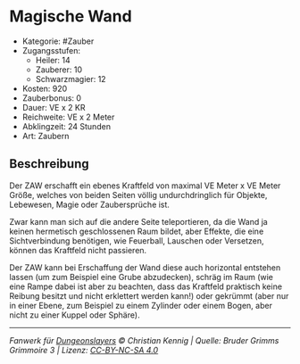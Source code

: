 # Magische Wand

- Kategorie: #Zauber
- Zugangsstufen:
  - Heiler: 14
  - Zauberer: 10
  - Schwarzmagier: 12
- Kosten: 920
- Zauberbonus: 0
- Dauer: VE x 2 KR
- Reichweite: VE x 2 Meter
- Abklingzeit: 24 Stunden
- Art: Zaubern

## Beschreibung

Der ZAW erschafft ein ebenes Kraftfeld von maximal VE Meter x VE Meter Größe, welches von beiden Seiten völlig undurchdringlich für Objekte, Lebewesen, Magie oder Zaubersprüche ist.

Zwar kann man sich auf die andere Seite teleportieren, da die Wand ja keinen hermetisch geschlossenen Raum bildet, aber Effekte, die eine Sichtverbindung benötigen, wie Feuerball, Lauschen oder Versetzen, können das Kraftfeld nicht passieren.

Der ZAW kann bei Erschaffung der Wand diese auch horizontal entstehen lassen (um zum Beispiel eine Grube abzudecken), schräg im Raum (wie eine Rampe dabei ist aber zu beachten, dass das Kraftfeld praktisch keine Reibung besitzt und nicht erklettert werden kann!) oder gekrümmt (aber nur in einer Ebene, zum Beispiel zu einem Zylinder oder einem Bogen, aber nicht zu einer Kuppel oder Sphäre).

---

_Fanwerk für [Dungeonslayers](https://www.dungeonslayers.net/) © Christian Kennig | Quelle: Bruder Grimms Grimmoire 3 | Lizenz: [CC-BY-NC-SA 4.0](https://creativecommons.org/licenses/by-nc-sa/4.0/deed.de)_
